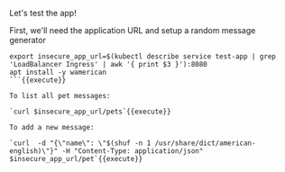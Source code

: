 

Let's test the app!

First, we'll need the application URL and setup a random message generator

```
export insecure_app_url=$(kubectl describe service test-app | grep 'LoadBalancer Ingress' | awk '{ print $3 }'):8080
apt install -y wamerican
```{{execute}}

To list all pet messages:

`curl $insecure_app_url/pets`{{execute}}

To add a new message:

`curl  -d "{\"name\": \"$(shuf -n 1 /usr/share/dict/american-english)\"}" -H "Content-Type: application/json" $insecure_app_url/pet`{{execute}}
